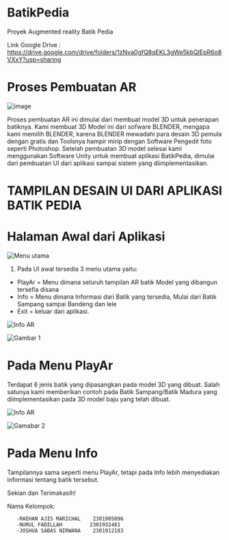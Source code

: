 # BatikPedia
Proyek Augmented reality Batik Pedia

Link Google Drive : https://drive.google.com/drive/folders/1zNva0gfQ8qEKL3gWe5kbQlEpR6o8VXxY?usp=sharing

# Proses Pembuatan AR

![image](https://user-images.githubusercontent.com/56524393/116806956-98915600-ab5a-11eb-841e-52cf7ce1319f.png)

Proses pembuatan AR ini dimulai dari membuat model 3D untuk penerapan batiknya. Kami membuat 3D Model ini dari sofware BLENDER, mengapa kami memilih BLENDER, karena BLENDER mewadahi para desain 3D pemula dengan gratis dan Toolsnya hampir mirip dengan Software Pengedit foto seperti Photoshop. Setelah pembuatan 3D model selesai kami menggunakan Software Unity untuk membuat aplikasi BatikPedia, dimulai dari pembuatan UI dari aplikasi sampai sistem yang diimplementasikan.


# TAMPILAN DESAIN UI DARI APLIKASI BATIK PEDIA

# Halaman Awal dari Aplikasi

![Menu utama](https://user-images.githubusercontent.com/56524393/116808206-c037ec80-ab61-11eb-8ab8-bb6b6c2cc8d6.jpeg)

1. Pada UI awal tersedia 3 menu utama yaitu:
  - PlayAr = Menu dimana seluruh tampilan AR batik Model yang dibangun tersefia disana
  - Info = Menu dimana Informasi dari Batik yang tersedia, Mulai dari Batik Sampang sampai Bandeng dan lele
  - Exit = keluar dari aplikasi.

![Info   AR](https://user-images.githubusercontent.com/56524393/116810441-04c98500-ab6e-11eb-8734-d0466121b727.jpeg)

![Gambar 1](https://user-images.githubusercontent.com/56524393/116810591-cb454980-ab6e-11eb-81ae-a295e7717ea0.jpeg)

# Pada Menu PlayAr
Terdapat 6 jenis batik yang dipasangkan pada model 3D yang dibuat. Salah satunya kami memberikan contoh pada Batik Sampang/Batik Madura yang diimplementasikan pada 3D model baju yang telah dibuat. 

![Info   AR](https://user-images.githubusercontent.com/56524393/116810441-04c98500-ab6e-11eb-8734-d0466121b727.jpeg)

![Gamabar 2](https://user-images.githubusercontent.com/56524393/116810672-545c8080-ab6f-11eb-9b9b-1099e2d6d1da.jpeg)

# Pada Menu Info
Tampilannya sama seperti menu PlayAr, tetapi pada Info lebih menyediakan informasi tentang batik tersebut.

Sekian dan Terimakasih!

  Nama Kelompok:
  
       -RAEHAN AJIS MARICHAL	2301905096
       -NURUL FADILLAH 	       2301932481 
       -JOSHUA SABAS NIRWANA	2301912183



